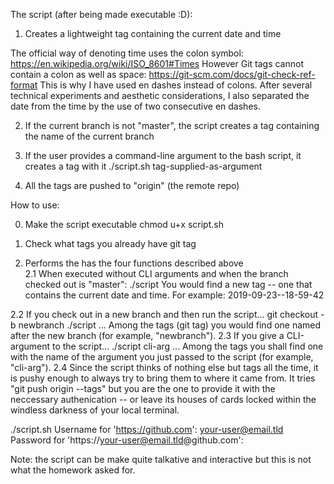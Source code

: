 The script (after being made executable :D): 
1. Creates a lightweight tag containing the current date and time 

The official way of denoting time uses the colon symbol: 
https://en.wikipedia.org/wiki/ISO_8601#Times
However Git tags cannot contain a colon as well as space: 
https://git-scm.com/docs/git-check-ref-format
This is why I have used en dashes instead of colons. 
After several technical experiments and aesthetic considerations, I also separated the date from the time by the use of two consecutive en dashes.

2. If the current branch is not "master", the script creates a tag containing the name of the current branch 

3. If the user provides a command-line argument to the bash script, it creates a tag with it 
./script.sh tag-supplied-as-argument

4. All the tags are pushed to "origin" (the remote repo) 

How to use: 

0. Make the script executable 
chmod u+x script.sh 

1. Check what tags you already have 
git tag

2. Performs the has the four functions described above  
2.1 When executed without CLI arguments and when the branch checked out is "master": 
./script 
You would find a new tag -- one that contains the current date and time. For example: 
2019-09-23--18-59-42

2.2 If you check out in a new branch and then run the script... 
git checkout -b newbranch
./script 
... Among the tags (git tag) you would find one named after the new branch (for example, "newbranch"). 
2.3 If you give a CLI-argument to the script... 
./script cli-arg
... Among the tags you shall find one with the name of the argument you just passed to the script (for example, "cli-arg"). 
2.4 Since the script thinks of nothing else but tags all the time, it is pushy enough to always try to bring them to where it came from. It tries "git push origin --tags" but you are the one to provide it with the neccessary authenication -- or leave its houses of cards locked within the windless darkness of your local terminal. 

./script.sh
Username for 'https://github.com': your-user@email.tld
Password for 'https://your-user@email.tld@github.com': 

Note: the script can be make quite talkative and interactive but this is not what the homework asked for. 